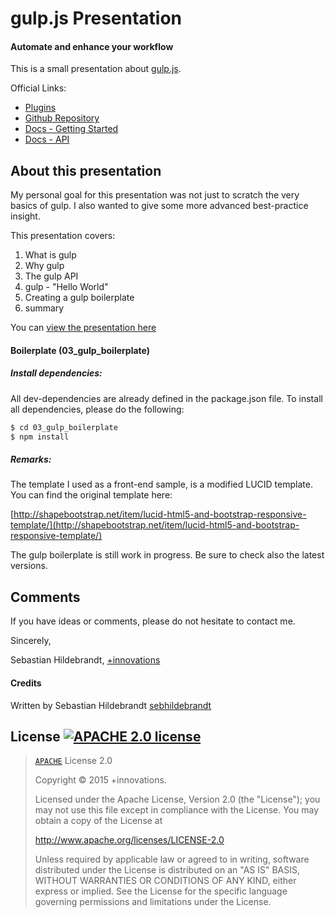 # gulp.js Presentation

#### Automate and enhance your workflow

This is a small presentation about [gulp.js](http://gulpjs.com). 

Official Links:

- [Plugins](http://gulpjs.com/plugins/)
- [Github Repository](https://github.com/gulpjs/gulp)
- [Docs - Getting Started](https://github.com/gulpjs/gulp/blob/master/docs/getting-started.md)
- [Docs - API](https://github.com/gulpjs/gulp/blob/master/docs/API.md)

## About this presentation

My personal goal for this presentation was not just to scratch the very basics of gulp. I also wanted to give some more advanced best-practice insight.

This presentation covers:

1. What is gulp
2. Why gulp
3. The gulp API
4. gulp - "Hello World"
5. Creating a gulp boilerplate 
6. summary

You can [view the presentation here](https://www.plus-innovations.com/presentations/gulpjs)

#### Boilerplate (03_gulp_boilerplate)

##### Install dependencies:

All dev-dependencies are already defined in the package.json file. To install all dependencies, please do the following:

```bash
$ cd 03_gulp_boilerplate
$ npm install
```

##### Remarks: 

The template I used as a front-end sample, is a modified LUCID template. You can find the original template here:

[http://shapebootstrap.net/item/lucid-html5-and-bootstrap-responsive-template/](http://shapebootstrap.net/item/lucid-html5-and-bootstrap-responsive-template/)

The gulp boilerplate is still work in progress. Be sure to check also the latest versions.

## Comments

If you have ideas or comments, please do not hesitate to contact me.

Sincerely,

Sebastian Hildebrandt, [+innovations](http://www.plus-innovations.com)

#### Credits

Written by Sebastian Hildebrandt [sebhildebrandt](https://github.com/sebhildebrandt)

## License [![APACHE 2.0 license][license-img]][license-url]

>[`APACHE`][license-url] License 2.0
>
>Copyright &copy; 2015 +innovations.
>
>Licensed under the Apache License, Version 2.0 (the "License");
>you may not use this file except in compliance with the License.
>You may obtain a copy of the License at
>
>    http://www.apache.org/licenses/LICENSE-2.0
>
>Unless required by applicable law or agreed to in writing, software
>distributed under the License is distributed on an "AS IS" BASIS,
>WITHOUT WARRANTIES OR CONDITIONS OF ANY KIND, either express or implied.
>See the License for the specific language governing permissions and
>limitations under the License.

[license-url]: https://github.com/sebhildebrandt/presentation_gulpjs/blob/master/LICENSE
[license-img]: https://img.shields.io/badge/license-APACHE-blue.svg?style=flat-square